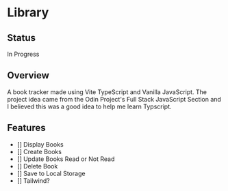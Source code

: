 # Library

## Status
In Progress

## Overview

A book tracker made using Vite TypeScript and Vanilla JavaScript. The project idea came from the Odin Project's Full Stack JavaScript Section and I believed this was a good idea to help me learn Typscript.

## Features
- [] Display Books
- [] Create Books
- [] Update Books Read or Not Read
- [] Delete Book
- [] Save to Local Storage
- [] Tailwind?